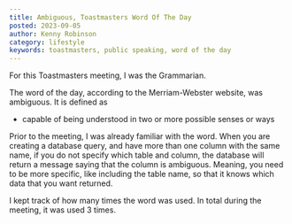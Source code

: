 ```yaml
---
title: Ambiguous, Toastmasters Word Of The Day
posted: 2023-09-05
author: Kenny Robinson
category: lifestyle
keywords: toastmasters, public speaking, word of the day
---
```


For this Toastmasters meeting, I was the Grammarian. 

The word of the day, according to the Merriam-Webster website, was ambiguous. 
It is defined as 

* capable of being understood in two or more possible senses or ways

Prior to the meeting, I was already familiar with the word. When you are creating a database query, and have 
more than one column with the same name, if you do not specify which table and column, the database 
will return a message saying that the column is ambiguous. Meaning, you need to be more specific, like 
including the table name, so that it knows which data that you want returned. 

I kept track of how many times the word was used. In total during the meeting, it was used 3 times.